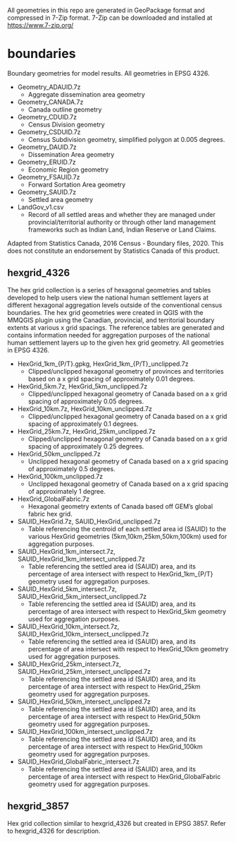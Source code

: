   All geometries in this repo are generated in GeoPackage format and compressed in 7-Zip format.
  7-Zip can be downloaded and installed at https://www.7-zip.org/

# boundaries
Boundary geometries for model results. All geometries in EPSG 4326.

 - Geometry_ADAUID.7z
	- Aggregate dissemination area geometry
 - Geometry_CANADA.7z
	- Canada outline geometry
 - Geometry_CDUID.7z
	 - Census Division geometry
 - Geometry_CSDUID.7z
	- Census Subdivision geometry, simplified polygon at 0.005 degrees. 
 - Geometry_DAUID.7z
	- Dissemination Area geometry
 - Geometry_ERUID.7z
	- Economic Region geometry
 - Geometry_FSAUID.7z
	- Forward Sortation Area geometry
 - Geometry_SAUID.7z
	 -  Settled area geometry
 - LandGov_v1.csv
	 - Record of all settled areas and whether they are managed under provincial/territorial authority or through other land management frameworks such as Indian Land, Indian Reserve or Land Claims.
 
  Adapted from Statistics Canada, 2016 Census - Boundary files, 2020. This does not constitute an endorsement by Statistics Canada of this product.

## hexgrid_4326

The hex grid collection is a series of hexagonal geometries and tables developed to help users view the national human settlement layers at different hexagonal aggregation levels outside of the conventional census boundaries.  The hex grid geometries were created in QGIS with the MMQGIS plugin using the Canadian, provincial, and territorial boundary extents at various x grid spacings.  The reference tables are generated and contains information needed for aggregation purposes of the national human settlement layers up to the given hex grid geometry.  All geometries in EPSG 4326.

 - HexGrid_1km_{P/T}.gpkg, HexGrid_1km_{P/T}\_unclipped.7z
    - Clipped/unclipped hexagonal geometry of provinces and territories based on a x grid spacing of approximately 0.01 degrees.
 - HexGrid_5km.7z, HexGrid_5km_unclipped.7z
    - Clipped/unclipped hexagonal geometry of Canada based on a x grid spacing of approximately 0.05 degrees.
 - HexGrid_10km.7z, HexGrid_10km_unclipped.7z
    - Clipped/unclipped hexagonal geometry of Canada based on a x grid spacing of approximately 0.1 degrees.
 - HexGrid_25km.7z, HexGrid_25km_unclipped.7z
    - Clipped/unclipped hexagonal geometry of Canada based on a x grid spacing of approximately 0.25 degrees.
 - HexGrid_50km_unclipped.7z
    - Unclipped hexagonal geometry of Canada based on a x grid spacing of approximately 0.5 degrees.
 - HexGrid_100km_unclipped.7z
    - Unclipped hexagonal geometry of Canada based on a x grid spacing of approximately 1 degree.
 - HexGrid_GlobalFabric.7z
    - Hexagonal geometry extents of Canada based off GEM’s global fabric hex grid.
 - SAUID_HexGrid.7z, SAUID_HexGrid_unclipped.7z
	- Table referencing the centroid of each settled area id (SAUID) to the various HexGrid geometries (5km,10km,25km,50km,100km) used for aggregation purposes.
- SAUID_HexGrid_1km_intersect.7z, SAUID_HexGrid_1km_intersect_unclipped.7z
	- Table referencing the settled area id (SAUID) area, and its percentage of area intersect with respect to HexGrid_1km_{P/T} geometry used for aggregation purposes.
- SAUID_HexGrid_5km_intersect.7z, SAUID_HexGrid_5km_intersect_unclipped.7z
	- Table referencing the settled area id (SAUID) area, and its percentage of area intersect with respect to HexGrid_5km geometry used for aggregation purposes.
- SAUID_HexGrid_10km_intersect.7z, SAUID_HexGrid_10km_intersect_unclipped.7z
	- Table referencing the settled area id (SAUID) area, and its percentage of area intersect with respect to HexGrid_10km geometry used for aggregation purposes.
- SAUID_HexGrid_25km_intersect.7z, SAUID_HexGrid_25km_intersect_unclipped.7z
	- Table referencing the settled area id (SAUID) area, and its percentage of area intersect with respect to HexGrid_25km geometry used for aggregation purposes.
- SAUID_HexGrid_50km_intersect_unclipped.7z
	- Table referencing the settled area id (SAUID) area, and its percentage of area intersect with respect to HexGrid_50km geometry used for aggregation purposes.
- SAUID_HexGrid_100km_intersect_unclipped.7z
	- Table referencing the settled area id (SAUID) area, and its percentage of area intersect with respect to HexGrid_100km geometry used for aggregation purposes.
- SAUID_HexGrid_GlobalFabric_intersect.7z
	- Table referencing the settled area id (SAUID) area, and its percentage of area intersect with respect to HexGrid_GlobalFabric geometry used for aggregation purposes.

## hexgrid_3857

Hex grid collection similar to hexgrid_4326 but created in EPSG 3857. Refer to hexgrid_4326 for description.
